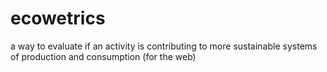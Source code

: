 # ecowetrics
a way to evaluate if an activity is contributing to more sustainable systems of production and consumption (for the web)
